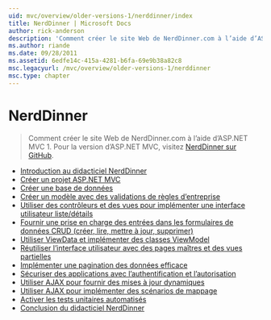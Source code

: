 ```yaml
---
uid: mvc/overview/older-versions-1/nerddinner/index
title: NerdDinner | Microsoft Docs
author: rick-anderson
description: 'Comment créer le site Web de NerdDinner.com à l’aide d’ASP.NET MVC 1. Pour la version d’ASP.NET MVC 3, visitez nerddinner sur GitHub.'
ms.author: riande
ms.date: 09/28/2011
ms.assetid: 6edfe14c-415a-4281-b6fa-69e9b38a82c8
msc.legacyurl: /mvc/overview/older-versions-1/nerddinner
msc.type: chapter
---
```

<a name="nerddinner"></a>NerdDinner
====================
> Comment créer le site Web de NerdDinner.com à l’aide d’ASP.NET MVC 1. Pour la version d’ASP.NET MVC, visitez [NerdDinner sur GitHub](https://github.com/AspNetMVPSamples/NerdDinner).


- [Introduction au didacticiel NerdDinner](introducing-the-nerddinner-tutorial.md)
- [Créer un projet ASP.NET MVC](create-a-new-aspnet-mvc-project.md)
- [Créer une base de données](create-a-database.md)
- [Créer un modèle avec des validations de règles d’entreprise](build-a-model-with-business-rule-validations.md)
- [Utiliser des contrôleurs et des vues pour implémenter une interface utilisateur liste/détails](use-controllers-and-views-to-implement-a-listingdetails-ui.md)
- [Fournir une prise en charge des entrées dans les formulaires de données CRUD (créer, lire, mettre à jour, supprimer)](provide-crud-create-read-update-delete-data-form-entry-support.md)
- [Utiliser ViewData et implémenter des classes ViewModel](use-viewdata-and-implement-viewmodel-classes.md)
- [Réutiliser l’interface utilisateur avec des pages maîtres et des vues partielles](re-use-ui-using-master-pages-and-partials.md)
- [Implémenter une pagination des données efficace](implement-efficient-data-paging.md)
- [Sécuriser des applications avec l’authentification et l’autorisation](secure-applications-using-authentication-and-authorization.md)
- [Utiliser AJAX pour fournir des mises à jour dynamiques](use-ajax-to-deliver-dynamic-updates.md)
- [Utiliser AJAX pour implémenter des scénarios de mappage](use-ajax-to-implement-mapping-scenarios.md)
- [Activer les tests unitaires automatisés](enable-automated-unit-testing.md)
- [Conclusion du didacticiel NerdDinner](nerddinner-wrap-up.md)
